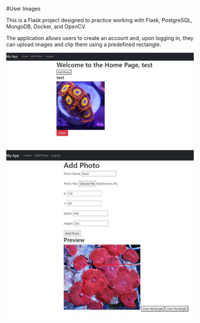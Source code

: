 #User Images

This is a Flask project designed to practice working with Flask, PostgreSQL, MongoDB, Docker, and OpenCV.

The application allows users to create an account and, upon logging in, they can upload images and clip them using a predefined rectangle.

![Homepage Image](./images/HomePage.jpg)
![Clip Image](./images/ClipImage.jpg)